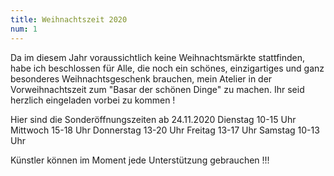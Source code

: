 ```yaml
---
title: Weihnachtszeit 2020
num: 1
---
```


Da im diesem Jahr voraussichtlich keine Weihnachtsmärkte stattfinden, habe ich beschlossen für Alle, die noch ein schönes, einzigartiges und ganz besonderes Weihnachtsgeschenk brauchen, mein Atelier in der Vorweihnachtszeit zum "Basar der schönen Dinge" zu machen. Ihr seid herzlich eingeladen vorbei zu kommen !
 
Hier sind die Sonderöffnungszeiten ab
24.11.2020
Dienstag     10-15 Uhr
Mittwoch    15-18 Uhr
Donnerstag 13-20 Uhr
Freitag        13-17 Uhr
Samstag      10-13 Uhr

Künstler können im Moment jede Unterstützung gebrauchen !!!
